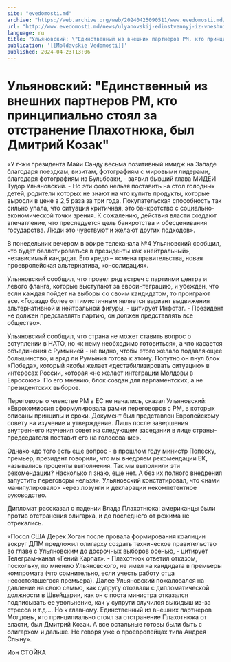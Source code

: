 ```yaml
---
site: "evedomosti.md"
archive: "https://web.archive.org/web/20240425090511/www.evedomosti.md/news/ulyanovskij-edinstvennyj-iz-vneshnih-partnerov-rm-kto-princi"
url: "http://www.evedomosti.md/news/ulyanovskij-edinstvennyj-iz-vneshnih-partnerov-rm-kto-princi"
language: ru
title: "Ульяновский: \"Единственный из внешних партнеров РМ, кто принципиально стоял за отстранение Плахотнюка, был Дмитрий Козак\""
publication: '[[Moldavskie Vedomosti]]'
published: 2024-04-23T13:06
---
```


# Ульяновский: "Единственный из внешних партнеров РМ, кто принципиально стоял за отстранение Плахотнюка, был Дмитрий Козак"

«У г-жи президента Майи Санду весьма позитивный имидж на Западе благодаря поездкам, визитам, фотографиям с мировыми лидерами, благодаря фотографиям из Бульбоаки, - заявил бывший глава МИДЕИ Тудор Ульяновский. - Но эти фото нельзя поставить на стол голодных детей, родители которых не знают на что купить продукты, которые выросли в цене в 2,5 раза за три года. Покупательская способность так сильно упала, что ситуация критичная, это банкротство с социально-экономической точки зрения. К сожалению, действия власти создают впечатление, что преследуется цель банкротства и обесценивания государства. Люди это чувствуют и желают других подходов».

В понедельник вечером в эфире телеканала №4 Ульяновский сообщил, что будет баллотироваться в президенты как «нейтральный», независимый кандидат. Его кредо – «смена правительства, новая проевропейская альтернатива, консолидация».

Ульяновский сообщил, что провел ряд встреч с партиями центра и левого фланга, которые выступают за евроинтеграцию, и убежден, что если каждая пойдет на выборы со своим кандидатом, то проиграют все. «Гораздо более оптимистичным является вариант выдвижения альтернативной и нейтральной фигуры, - цитирует Инфотаг. - Президент не должен представлять партию, он должен представлять все общество».

Ульяновский сообщил, что страна не может ставить вопрос о вступлении в НАТО, но «к нему необходимо готовиться», а что касается объединения с Румынией - не видно, чтобы этого желало подавляющее большинство, и вряд ли Румыния готова к этому. Попутно он пнул блок «Победа», который якобы желает «дестабилизировать ситуацию» в интересах России, которая «не желает интеграции Молдовы в Евросоюз». По его мнению, блок создан для парламентских, а не президентских выборов.

Переговоры о членстве РМ в ЕС не начались, сказал Ульяновский: «Еврокомиссия сформулировала рамки переговоров с РМ, в которых описаны принципы и сроки. Документ был представлен Европейскому совету на изучение и утверждение. Лишь после завершения внутреннего изучения совет на следующем заседании в лице страны-председателя поставит его на голосование».

Однако «до того есть еще вопрос - в прошлом году министр Попеску, премьер, президент говорили, что мы внедряем рекомендации ЕК, назывались проценты выполнения. Так мы выполнили эти рекомендации? Насколько я знаю, еще нет. А без их полного внедрения запустить переговоры нельзя». Ульяновский констатировал, что «нами манипулировало» через лозунги и декларации некомпетентное руководство.

Дипломат рассказал о падении Влада Плахотнюка: американцы были против отстранения олигарха, и до последнего от режима не отрекались.

«Посол США Дерек Хоган после провала формирования коалиции вокруг ДПМ предложил олигарху создать техническое правительство во главе с Ульяновским до досрочных выборов осенью, - цитирует Телеграм-канал «Гений Карпат». - Плахотнюк ответил отказом, поскольку, по мнению Ульяновского, не имел на кандидата в премьеры компромата (что сомнительно, если учесть работу отца несостоявшегося премьера). Далее Ульяновский пожаловался на давление на свою семью, как супругу отозвали с дипломатической должности в Швейцарии, как он с поста министра отказался подписывать ее увольнение, как у супруги случился выкидыш из-за стресса и т.д…. Но к главному. Единственный из внешних партнеров Молдовы, кто принципиально стоял за отстранение Плахотнюка от власти, был Дмитрий Козак. А все остальные готовы были быть с олигархом и дальше. Не говоря уже о проевропейцах типа Андрея Спыну».

Ион СТОЙКА